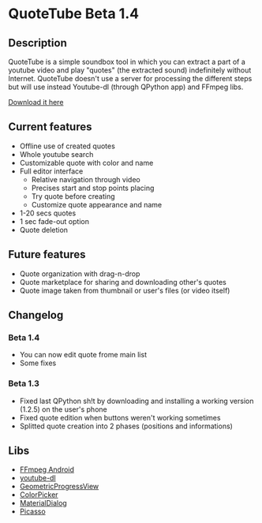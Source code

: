 # QuoteTube Beta 1.4
## Description
QuoteTube is a simple soundbox tool in which you can extract a part of a youtube video and play "quotes" (the extracted sound) indefinitely without Internet. QuoteTube doesn't use a server for processing the different steps but will use instead Youtube-dl (through QPython app) and FFmpeg libs.

[Download it here](https://klemek.fr/quotetube/quotetube-beta1.4.apk)
## Current features

* Offline use of created quotes
* Whole youtube search
* Customizable quote with color and name
* Full editor interface
  * Relative navigation through video
  * Precises start and stop points placing
  * Try quote before creating
  * Customize quote appearance and name
* 1-20 secs quotes
* 1 sec fade-out option
* Quote deletion

## Future features

* Quote organization with drag-n-drop
* Quote marketplace for sharing and downloading other's quotes
* Quote image taken from thumbnail or user's files (or video itself)

## Changelog
### Beta 1.4

* You can now edit quote frome main list
* Some fixes

### Beta 1.3

* Fixed last QPython sh!t by downloading and installing a working version (1.2.5) on the user's phone
* Fixed quote edition when buttons weren't working sometimes
* Splitted quote creation into 2 phases (positions and informations)

## Libs

* [FFmpeg Android](http://writingminds.github.io/ffmpeg-android-java/)
* [youtube-dl](https://rg3.github.io/youtube-dl/)
* [GeometricProgressView](https://android-arsenal.com/details/1/5376)
* [ColorPicker](https://android-arsenal.com/details/1/5067)
* [MaterialDialog](https://github.com/afollestad/material-dialogs)
* [Picasso](http://square.github.io/picasso/)

